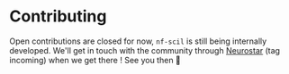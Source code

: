 # Contributing

Open contributions are closed for now, `nf-scil` is still being internally developed. We'll get in touch with the community through [Neurostar](https://neurostars.org/tag/nf-scil-dev) (tag incoming) when we get there ! See you then 🚀

